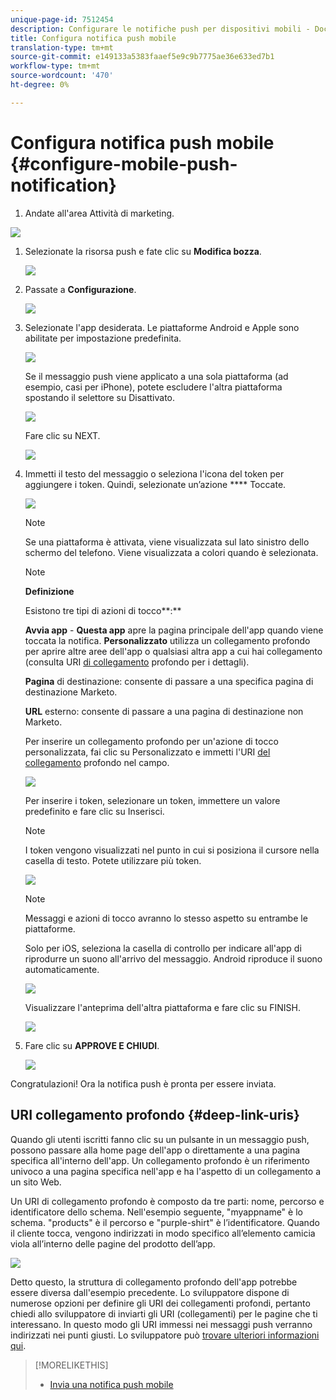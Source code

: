 ```yaml
---
unique-page-id: 7512454
description: Configurare le notifiche push per dispositivi mobili - Documenti Marketo - Documentazione prodotto
title: Configura notifica push mobile
translation-type: tm+mt
source-git-commit: e149133a5383faaef5e9c9b7775ae36e633ed7b1
workflow-type: tm+mt
source-wordcount: '470'
ht-degree: 0%

---
```



# Configura notifica push mobile {#configure-mobile-push-notification}

1. Andate all&#39;area Attività di marketing.

![](assets/2fbf1ab6-2247-40c8-980d-be56b9d94890.png)

1. Selezionate la risorsa push e fate clic su **Modifica bozza**.

   ![](assets/image2016-8-23-16-3a49-3a48.png)

1. Passate a **Configurazione**.

   ![](assets/image2016-8-23-16-3a51-3a56.png)

1. Selezionate l&#39;app desiderata. Le piattaforme Android e Apple sono abilitate per impostazione predefinita.

   ![](assets/image2016-8-23-16-3a53-3a33.png)

   Se il messaggio push viene applicato a una sola piattaforma (ad esempio, casi per iPhone), potete escludere l&#39;altra piattaforma spostando il selettore su Disattivato.

   ![](assets/image2016-8-23-16-3a41-3a48.png)

   Fare clic su NEXT.

   ![](assets/image2016-8-23-16-3a43-3a28.png)

1. Immetti il testo del messaggio o seleziona l&#39;icona del token per aggiungere i token. Quindi, selezionate un’azione **** Toccate.

   ![](assets/image2015-9-14-16-3a7-3a43.png)

   >[!NOTE]
   >
   >Se una piattaforma è attivata, viene visualizzata sul lato sinistro dello schermo del telefono. Viene visualizzata a colori quando è selezionata.

   >[!NOTE]
   >
   >**Definizione**
   >
   >
   >Esistono tre tipi di azioni di tocco**:**
   >
   >
   >**Avvia app** - **Questa app** apre la pagina principale dell&#39;app quando viene toccata la notifica. **Personalizzato** utilizza un collegamento profondo per aprire altre aree dell&#39;app o qualsiasi altra app a cui hai collegamento (consulta URI [di collegamento](#Deeplink) profondo per i dettagli).
   >
   >
   >**Pagina** di destinazione: consente di passare a una specifica pagina di destinazione Marketo.
   >
   >
   >**URL** esterno: consente di passare a una pagina di destinazione non Marketo.

   Per inserire un collegamento profondo per un&#39;azione di tocco personalizzata, fai clic su Personalizzato e immetti l&#39;URI [del collegamento](#Deeplink) profondo nel campo.

   ![](assets/image2016-7-28-16-3a19-3a13.png)

   Per inserire i token, selezionare un token, immettere un valore predefinito e fare clic su Inserisci.

   >[!NOTE]
   >
   >I token vengono visualizzati nel punto in cui si posiziona il cursore nella casella di testo. Potete utilizzare più token.

   ![](assets/image2015-8-10-14-3a48-3a52.png)

   >[!NOTE]
   >
   >Messaggi e azioni di tocco avranno lo stesso aspetto su entrambe le piattaforme.

   Solo per iOS, seleziona la casella di controllo per indicare all&#39;app di riprodurre un suono all&#39;arrivo del messaggio. Android riproduce il suono automaticamente.

   ![](assets/ios-tap-and-notification-hand.png)

   Visualizzare l&#39;anteprima dell&#39;altra piattaforma e fare clic su FINISH.

   ![](assets/image2015-9-14-16-3a12-3a34.png)

1. Fare clic su **APPROVE E CHIUDI**.

   ![](assets/323dda12-0543-4558-8562-563eed5fa0e0.png)

Congratulazioni! Ora la notifica push è pronta per essere inviata.

## URI collegamento profondo {#deep-link-uris}

Quando gli utenti iscritti fanno clic su un pulsante in un messaggio push, possono passare alla home page dell&#39;app o direttamente a una pagina specifica all&#39;interno dell&#39;app. Un collegamento profondo è un riferimento univoco a una pagina specifica nell&#39;app e ha l&#39;aspetto di un collegamento a un sito Web.

Un URI di collegamento profondo è composto da tre parti: nome, percorso e identificatore dello schema. Nell&#39;esempio seguente, &quot;myappname&quot; è lo schema. &quot;products&quot; è il percorso e &quot;purple-shirt&quot; è l’identificatore. Quando il cliente tocca, vengono indirizzati in modo specifico all’elemento camicia viola all’interno delle pagine del prodotto dell’app.

![](assets/image2016-7-29-12-3a49-3a1.png)

Detto questo, la struttura di collegamento profondo dell&#39;app potrebbe essere diversa dall&#39;esempio precedente. Lo sviluppatore dispone di numerose opzioni per definire gli URI dei collegamenti profondi, pertanto chiedi allo sviluppatore di inviarti gli URI (collegamenti) per le pagine che ti interessano. In questo modo gli URI immessi nei messaggi push verranno indirizzati nei punti giusti. Lo sviluppatore può [trovare ulteriori informazioni qui](http://developers.marketo.com/mobile/enabling-deep-links-in-your-app/).

>[!MORELIKETHIS]
>
>* [Invia una notifica push mobile](send-a-mobile-push-notification.md)

>



